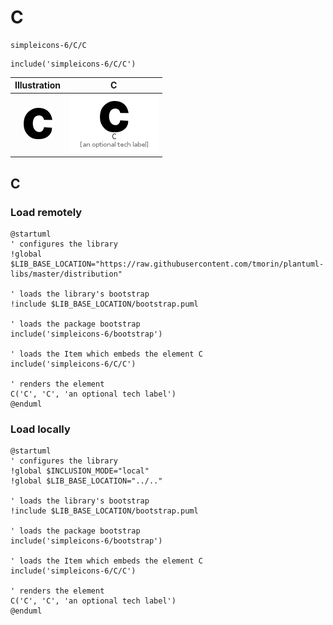 # C


```text
simpleicons-6/C/C
```

```text
include('simpleicons-6/C/C')
```



| Illustration | C |
| :---: | :---: |
| ![illustration for Illustration](../../simpleicons-6/C/C.png) | ![illustration for C](../../simpleicons-6/C/C.Local.png) |




## C

### Load remotely
```plantuml
@startuml
' configures the library
!global $LIB_BASE_LOCATION="https://raw.githubusercontent.com/tmorin/plantuml-libs/master/distribution"

' loads the library's bootstrap
!include $LIB_BASE_LOCATION/bootstrap.puml

' loads the package bootstrap
include('simpleicons-6/bootstrap')

' loads the Item which embeds the element C
include('simpleicons-6/C/C')

' renders the element
C('C', 'C', 'an optional tech label')
@enduml
```

### Load locally
```plantuml
@startuml
' configures the library
!global $INCLUSION_MODE="local"
!global $LIB_BASE_LOCATION="../.."

' loads the library's bootstrap
!include $LIB_BASE_LOCATION/bootstrap.puml

' loads the package bootstrap
include('simpleicons-6/bootstrap')

' loads the Item which embeds the element C
include('simpleicons-6/C/C')

' renders the element
C('C', 'C', 'an optional tech label')
@enduml
```

